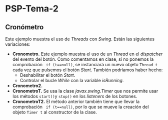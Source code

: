 # PSP-Tema-2
## Cronómetro
Este ejemplo muestra el uso de *Threads* con *Swing*. Están las siguientes variaciones:

 - **Cronometro.** Este ejemplo muestra el uso de un *Thread* en el *dispatcher* del evento del botón. Como comentamos en clase, si no ponemos la comprobación ` if (t==null)`, se instanciará un nuevo objeto `Thread t` cada vez que pulsemos el botón *Start*. También podríamos haber hecho:
   - Deshabilitar el botón *Start*.
   - Controlar el bucle *While* con la variable *isRunning*.
 - **Cronometro2.**
 - **CronometroT.** Se usa la clase *javax.swing.Timer* que nos permite usar los métodos `start()`y `stop()` en los *listeners* de los botones.
 - **CronometroT2.** El método anterior también tiene que llevar la comprobación ` if (t==null)`,  por lo que se mueve la creación del objeto `Timer t` al constructor de la clase.



<!--stackedit_data:
eyJoaXN0b3J5IjpbLTE0OTc4MDA0NSwxMDgyNTE1OTY4LC0yMT
M5NjY3MjcyLDExNjc2MDEyMzVdfQ==
-->